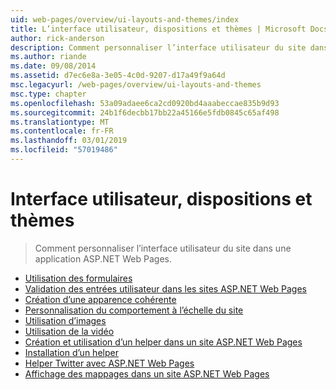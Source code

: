 ```yaml
---
uid: web-pages/overview/ui-layouts-and-themes/index
title: L’interface utilisateur, dispositions et thèmes | Microsoft Docs
author: rick-anderson
description: Comment personnaliser l’interface utilisateur du site dans une application ASP.NET Web Pages.
ms.author: riande
ms.date: 09/08/2014
ms.assetid: d7ec6e8a-3e05-4c0d-9207-d17a49f9a64d
msc.legacyurl: /web-pages/overview/ui-layouts-and-themes
msc.type: chapter
ms.openlocfilehash: 53a09adaee6ca2cd0920bd4aaabeccae835b9d93
ms.sourcegitcommit: 24b1f6decbb17bb22a45166e5fdb0845c65af498
ms.translationtype: MT
ms.contentlocale: fr-FR
ms.lasthandoff: 03/01/2019
ms.locfileid: "57019486"
---
```

<a name="ui-layouts-and-themes"></a>Interface utilisateur, dispositions et thèmes
====================
> Comment personnaliser l’interface utilisateur du site dans une application ASP.NET Web Pages.


- [Utilisation des formulaires](4-working-with-forms.md)
- [Validation des entrées utilisateur dans les sites ASP.NET Web Pages](validating-user-input-in-aspnet-web-pages-sites.md)
- [Création d’une apparence cohérente](3-creating-a-consistent-look.md)
- [Personnalisation du comportement à l’échelle du site](18-customizing-site-wide-behavior.md)
- [Utilisation d’images](9-working-with-images.md)
- [Utilisation de la vidéo](10-working-with-video.md)
- [Création et utilisation d’un helper dans un site ASP.NET Web Pages](creating-and-using-a-helper-in-an-aspnet-web-pages-site.md)
- [Installation d’un helper](installing-helpers.md)
- [Helper Twitter avec ASP.NET Web Pages](twitter-helper.md)
- [Affichage des mappages dans un site ASP.NET Web Pages](displaying-maps-in-an-aspnet-web-pages-site.md)
